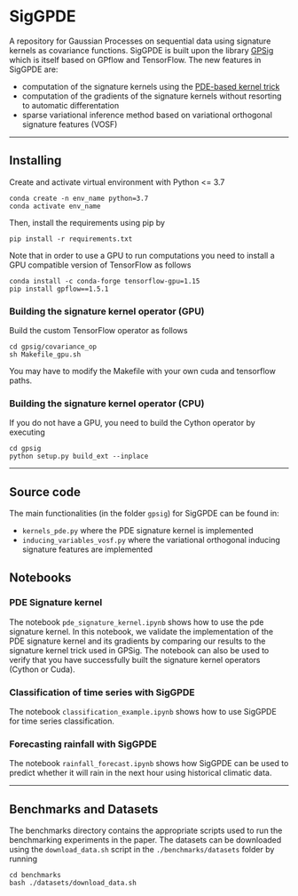# SigGPDE
A repository for Gaussian Processes on sequential data using signature kernels as covariance functions.
SigGPDE is built upon the library [GPSig](https://arxiv.org/abs/1906.08215) which is itself based on GPflow and TensorFlow. 
The new features in SigGPDE are:
- computation of the signature kernels using the [PDE-based kernel trick](https://arxiv.org/pdf/2006.14794.pdf)
- computation of the gradients of the signature kernels without resorting to automatic differentation
- sparse variational inference method based on variational orthogonal signature features (VOSF)
***
## Installing
Create and activate virtual environment with Python <= 3.7
```
conda create -n env_name python=3.7
conda activate env_name
```
Then, install the requirements using pip by
```
pip install -r requirements.txt
```
Note that in order to use a GPU to run computations you need to install a GPU compatible version of TensorFlow as follows
```
conda install -c conda-forge tensorflow-gpu=1.15
pip install gpflow==1.5.1
```
### Building the signature kernel operator (GPU)
Build the custom TensorFlow operator as follows
```
cd gpsig/covariance_op
sh Makefile_gpu.sh
```
You may have to modify the Makefile with your own cuda and tensorflow paths. 

### Building the signature kernel operator (CPU)
If you do not have a GPU, you need to build the Cython operator by executing
```
cd gpsig
python setup.py build_ext --inplace
```
***
## Source code
The main functionalities (in the folder `gpsig`) for SigGPDE can be found in:
- `kernels_pde.py` where the PDE signature kernel is implemented
- `inducing_variables_vosf.py` where the variational orthogonal inducing signature features are implemented
## Notebooks
### PDE Signature kernel
The notebook `pde_signature_kernel.ipynb` shows how to use the pde signature kernel. In this notebook, we validate the implementation of the PDE signature kernel and its gradients by comparing our results to the signature kernel trick used in GPSig. The notebook can also be used to verify that you have successfully built the signature kernel operators (Cython or Cuda). 
### Classification of time series with SigGPDE
The notebook `classification_example.ipynb` shows how to use SigGPDE for time series classification.
### Forecasting rainfall with SigGPDE
The notebook `rainfall_forecast.ipynb` shows how SigGPDE can be used to predict whether it will rain in the next hour using historical climatic data.
***

## Benchmarks and Datasets
The benchmarks directory contains the appropriate scripts used to run the benchmarking experiments in the paper. The datasets can be downloaded using the `download_data.sh` script in the `./benchmarks/datasets` folder by running
```
cd benchmarks
bash ./datasets/download_data.sh
```

